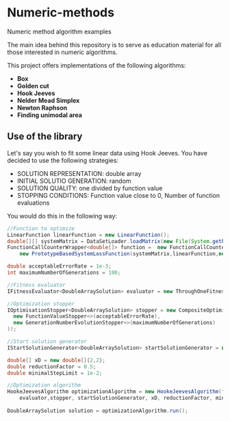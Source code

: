 # Numeric-methods
Numeric method algorithm examples

The main idea behind this repository is to serve as education material for all those interested in numeric algorithms.

This project offers implementations of the following algorithms:
* **Box**
* **Golden cut**
* **Hook Jeeves**
* **Nelder Mead Simplex**
* **Newton Raphson**
* **Finding unimodal area**

## Use of the library
Let's say you wish to fit some linear data using Hook Jeeves. 
You have decided to use the following strategies:
* SOLUTION REPRESENTATION: double array
* INITIAL SOLUTIO GENERATION: random
* SOLUTION QUALITY: one divided by function value
* STOPPING CONDITIONS: Function value close to 0, Number of function evaluations

You would do this in the following way:
```java
//Function to optimize
LinearFunction linearFunction = new LinearFunction();
double[][] systemMatrix = DataSetLoader.loadMatrix(new File(System.getProperty("user.dir"),"data/linear-data.txt"));
FunctionCallCounterWrapper<double[]> function =  new FunctionCallCounterWrapper<>(
    new PrototypeBasedSystemLossFunction(systemMatrix,linearFunction,new SquareErrorFunction()));		

double acceptableErrorRate = 1e-3;
int maximumNumberOfGenerations = 100; 

//Fitness evaluator
IFitnessEvaluator<DoubleArraySolution> evaluator = new ThroughOneFitnessEvaluator<>(new FunctionValueFitnessEvaluator<>());

//Optimization stopper
IOptimisationStopper<DoubleArraySolution> stopper = new CompositeOptimisationStopper<>(Arrays.asList(
  new FunctionValueStopper<>(acceptableErrorRate),
  new GenerationNumberEvolutionStopper<>(maximumNumberOfGenerations)
));

//Start solution generator
IStartSolutionGenerator<DoubleArraySolution> startSolutionGenerator = new RandomStartSolutionGenerator(2,5,5);

double[] xD = new double[]{2,2};
double reductionFactor = 0.5;
double minimalStepLimit = 1e-2;

//Optimization algorithm
HookeJeevesAlgorithm optimizationAlgorithm = new HookeJeevesAlgorithm(function, 
    evaluator,stopper, startSolutionGenerator, xD, reductionFactor, minimalStepLimit);		
    
DoubleArraySolution solution = optimizationAlgorithm.run();
```
